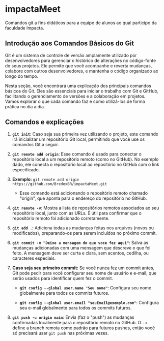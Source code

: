 # impactaMeet
Comandos git a fins didáticos para a equipe de alunos ao qual participo da faculdade Impacta.

## Introdução aos Comandos Básicos do Git

Git é um sistema de controle de versão amplamente utilizado por desenvolvedores para gerenciar o histórico de alterações no código-fonte de seus projetos. Ele permite que você acompanhe e reverta mudanças, colabore com outros desenvolvedores, e mantenha o código organizado ao longo do tempo.

Nesta seção, você encontrará uma explicação dos principais comandos básicos do Git. Eles são essenciais para iniciar o trabalho com Git e GitHub, facilitando o gerenciamento de versões e a colaboração em projetos. Vamos explorar o que cada comando faz e como utilizá-los de forma prática no dia a dia.

## Comandos e explicações

1. **`git init`**: Caso seja sua primeira vez utilizando o projeto, este comando irá inicializar um repositório Git local, permitindo que você use os comandos Git a seguir.

2. **`git remote add origin`**: Esse comando é usado para conectar o repositório local a um repositório remoto (como no GitHub). No exemplo dado, ele conecta o repositório local ao repositório no GitHub com o link especificado.

3. **Exemplo:** `git remote add origin https://github.com/BredexBR/impactaMeet.git`
   - Esse comando está adicionando o repositório remoto chamado "origin", que aponta para o endereço do repositório no GitHub.

4. **`git remote -v`**: Mostra a lista de repositórios remotos associados ao seu repositório local, junto com as URLs. É útil para confirmar que o repositório remoto foi adicionado corretamente.

5. **`git add .`**: Adiciona todas as mudanças feitas nos arquivos (novos ou modificados), preparando-os para serem incluídos no próximo commit.

6. **`git commit -m "Deixe a mensagem do que voce fez aqui"`**: Salva as mudanças adicionadas com uma mensagem que descreve o que foi feito. A mensagem deve ser curta e clara, sem acentos, cedilha, ou caracteres especiais.

7. **Caso seja seu primeiro commit:** Se você nunca fez um commit antes, Git pode pedir para você configurar seu nome de usuário e e-mail, que serão usados para identificar quem fez o commit.

   - **`git config --global user.name "Seu nome"`**: Configura seu nome globalmente para todos os commits futuros.
   
   - **`git config --global user.email "seuEmail@exemplo.com"`**: Configura seu e-mail globalmente para todos os commits futuros.

8. **`git push -u origin main`**: Envia (faz o "push") as mudanças confirmadas localmente para o repositório remoto no GitHub. O `-u` define a branch remota como padrão para futuros pushes, então você só precisará usar `git push` nas próximas vezes.



